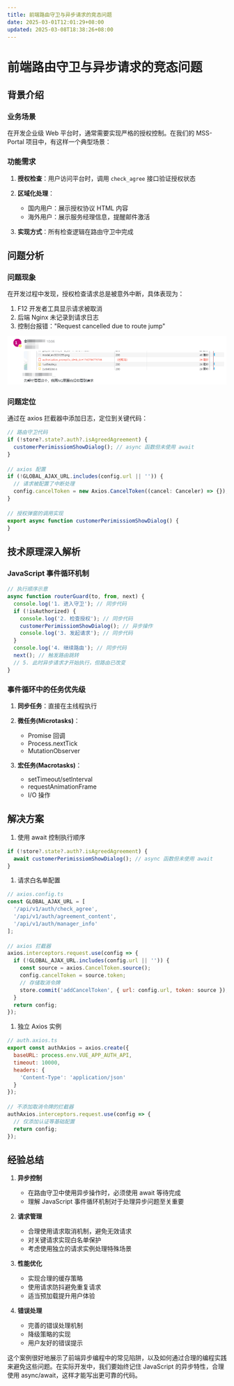 ```yaml
---
title: 前端路由守卫与异步请求的竞态问题
date: 2025-03-01T12:01:29+08:00
updated: 2025-03-08T18:38:26+08:00
---
```


# 前端路由守卫与异步请求的竞态问题

## 背景介绍

### 业务场景

在开发企业级 Web 平台时，通常需要实现严格的授权控制。在我们的 MSS-Portal 项目中，有这样一个典型场景：

### 功能需求

1. **授权检查**：用户访问平台时，调用 `check_agree` 接口验证授权状态
2. **区域化处理**：

   - 国内用户：展示授权协议 HTML 内容
   - 海外用户：展示服务经理信息，提醒邮件激活
3. **实现方式**：所有检查逻辑在路由守卫中完成

## 问题分析

### 问题现象

在开发过程中发现，授权检查请求总是被意外中断，具体表现为：

1. F12 开发者工具显示请求被取消
2. 后端 Nginx 未记录到请求日志
3. 控制台报错："Request cancelled due to route jump"

![](./img/NLEkbzzgxoLnp1xVtEtcUmpln9e.png)

### 问题定位

通过在 axios 拦截器中添加日志，定位到关键代码：

```typescript
// 路由守卫代码
if (!store?.state?.auth?.isAgreedAgreement) {
  customerPerimissiomShowDialog(); // async 函数但未使用 await
}

// axios 配置
if (!GLOBAL_AJAX_URL.includes(config.url || '')) {
  // 请求被配置了中断处理
  config.cancelToken = new Axios.CancelToken((cancel: Canceler) => {});
}

// 授权弹窗的调用实现
export async function customerPerimissiomShowDialog() {
}
```

## 技术原理深入解析

### JavaScript 事件循环机制

```javascript
// 执行顺序示意
async function routerGuard(to, from, next) {
  console.log('1. 进入守卫'); // 同步代码
  if (!isAuthorized) {
    console.log('2. 检查授权'); // 同步代码
    customerPerimissiomShowDialog(); // 异步操作
    console.log('3. 发起请求'); // 同步代码
  }
  console.log('4. 继续路由'); // 同步代码
  next(); // 触发路由跳转
  // 5. 此时异步请求才开始执行，但路由已改变
}
```

### 事件循环中的任务优先级

1. **同步任务**：直接在主线程执行
2. **微任务(Microtasks)**：

   - Promise 回调
   - Process.nextTick
   - MutationObserver
3. **宏任务(Macrotasks)**：

   - setTimeout/setInterval
   - requestAnimationFrame
   - I/O 操作

## 解决方案

1. 使用 await 控制执行顺序

```javascript
if (!store?.state?.auth?.isAgreedAgreement) {
  await customerPerimissiomShowDialog(); // async 函数但未使用 await
}
```

1. 请求白名单配置

```javascript
// axios.config.ts
const GLOBAL_AJAX_URL = [
  '/api/v1/auth/check_agree',
  '/api/v1/auth/agreement_content',
  '/api/v1/auth/manager_info'
];

// axios 拦截器
axios.interceptors.request.use(config => {
  if (!GLOBAL_AJAX_URL.includes(config.url || '')) {
    const source = axios.CancelToken.source();
    config.cancelToken = source.token;
    // 存储取消令牌
    store.commit('addCancelToken', { url: config.url, token: source });
  }
  return config;
});
```

1. 独立 Axios 实例

```javascript
// auth.axios.ts
export const authAxios = axios.create({
  baseURL: process.env.VUE_APP_AUTH_API,
  timeout: 10000,
  headers: {
    'Content-Type': 'application/json'
  }
});

// 不添加取消令牌的拦截器
authAxios.interceptors.request.use(config => {
  // 仅添加认证等基础配置
  return config;
});
```

## 经验总结

1. **异步控制**

   - 在路由守卫中使用异步操作时，必须使用 await 等待完成
   - 理解 JavaScript 事件循环机制对于处理异步问题至关重要
2. **请求管理**

   - 合理使用请求取消机制，避免无效请求
   - 对关键请求实现白名单保护
   - 考虑使用独立的请求实例处理特殊场景
3. **性能优化**

   - 实现合理的缓存策略
   - 使用请求防抖避免重复请求
   - 适当预加载提升用户体验
4. **错误处理**

   - 完善的错误处理机制
   - 降级策略的实现
   - 用户友好的错误提示

这个案例很好地展示了前端异步编程中的常见陷阱，以及如何通过合理的编程实践来避免这些问题。在实际开发中，我们要始终记住 JavaScript 的异步特性，合理使用 async/await，这样才能写出更可靠的代码。
